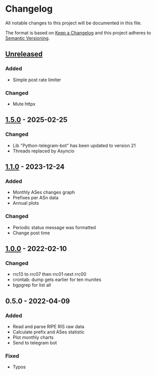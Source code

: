 # Changelog
All notable changes to this project will be documented in this file.

The format is based on [Keep a Changelog](http://keepachangelog.com/en/1.0.0/)
and this project adheres to [Semantic Versioning](http://semver.org/spec/v2.0.0.html).

## [Unreleased]
### Added
 - Simple post rate limiter 
### Changed
 - Mute httpx 

## [1.5.0] - 2025-02-25
### Changed
 - Lib "Python-telegram-bot" has been updated to version 21
 - Threads replaced by Asyncio

## [1.1.0] - 2023-12-24
### Added
 - Monthly ASes changes graph
 - Prefixes per ASn data
 - Annual plots
### Changed
 - Periodic status message was formatted
 - Change post time

## [1.0.0] - 2022-02-10
### Changed
 - rrc13 to rrc07 then rrc01 next rrc00
 - crontab: dump gets earlier for ten munites
 - bgpgrep for list all

## 0.5.0 - 2022-04-09
### Added
 - Read and parse RIPE RIS raw data
 - Calculate prefix and ASes statistic
 - Plot monthly charts 
 - Send to telegram bot
### Fixed
 - Typos


[Unreleased]: https://github.com/urlandi/FullViewBot/compare/v1.5.0...HEAD
[1.5.0]: https://github.com/urlandi/FullViewBot/compare/v1.1.0...v1.5.0
[1.1.0]: https://github.com/urlandi/FullViewBot/compare/v1.0.0...v1.1.0
[1.0.0]: https://github.com/urlandi/FullViewBot/compare/v0.5.0...v1.0.0

